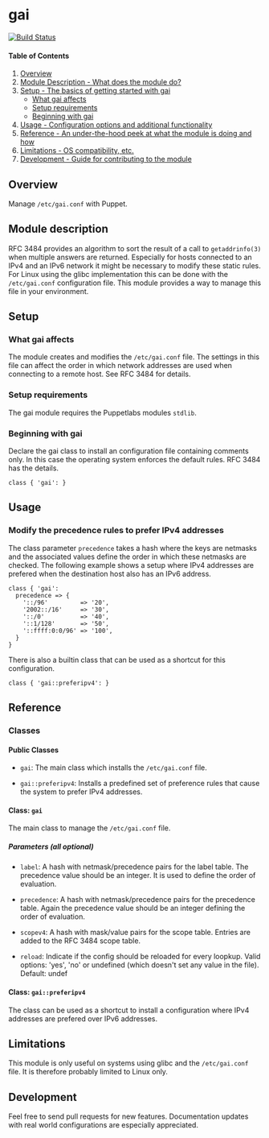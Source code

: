 # gai

[![Build Status](https://travis-ci.org/smoeding/puppet-gai.svg?branch=master)](https://travis-ci.org/smoeding/puppet-gai)

#### Table of Contents

1. [Overview](#overview)
2. [Module Description - What does the module do?](#module-description)
3. [Setup - The basics of getting started with gai](#setup)
	* [What gai affects](#what-gai-affects)
	* [Setup requirements](#setup-requirements)
	* [Beginning with gai](#beginning-with-gai)
4. [Usage - Configuration options and additional functionality](#usage)
5. [Reference - An under-the-hood peek at what the module is doing and how](#reference)
5. [Limitations - OS compatibility, etc.](#limitations)
6. [Development - Guide for contributing to the module](#development)

## Overview

Manage `/etc/gai.conf` with Puppet.

## Module description

RFC 3484 provides an algorithm to sort the result of a call to `getaddrinfo(3)` when multiple answers are returned. Especially for hosts connected to an IPv4 and an IPv6 network it might be necessary to modify these static rules. For Linux using the glibc implementation this can be done with the `/etc/gai.conf` configuration file. This module provides a way to manage this file in your environment.

## Setup

### What gai affects

The module creates and modifies the `/etc/gai.conf` file. The settings in this file can affect the order in which network addresses are used when connecting to a remote host. See RFC 3484 for details.

### Setup requirements

The gai module requires the Puppetlabs modules `stdlib`.

### Beginning with gai

Declare the gai class to install an configuration file containing comments only. In this case the operating system enforces the default rules. RFC 3484 has the details.

```puppet
class { 'gai': }
```

## Usage

### Modify the precedence rules to prefer IPv4 addresses

The class parameter `precedence` takes a hash where the keys are netmasks and the associated values define the order in which these netmasks are checked. The following example shows a setup where IPv4 addresses are prefered when the destination host also has an IPv6 address.

```puppet
class { 'gai':
  precedence => {
	'::/96'         => '20',
	'2002::/16'     => '30',
	'::/0'          => '40',
	'::1/128'       => '50',
	'::ffff:0:0/96' => '100',
  }
}
```

There is also a builtin class that can be used as a shortcut for this configuration.

```puppet
class { 'gai::preferipv4': }
```

## Reference

### Classes

#### Public Classes

* `gai`: The main class which installs the `/etc/gai.conf` file.

* `gai::preferipv4`: Installs a predefined set of preference rules that cause the system to prefer IPv4 addresses.

#### Class: `gai`

The main class to manage the `/etc/gai.conf` file.

##### Parameters (all optional)

* `label`: A hash with netmask/precedence pairs for the label table. The precedence value should be an integer. It is used to define the order of evaluation.

* `precedence`: A hash with netmask/precedence pairs for the precedence table. Again the precedence value should be an integer defining the order of evaluation.

* `scopev4`: A hash with mask/value pairs for the scope table. Entries are added to the RFC 3484 scope table.

* `reload`: Indicate if the config should be reloaded for every loopkup. Valid options: 'yes', 'no' or undefined (which doesn't set any value in the file). Default: undef

#### Class: `gai::preferipv4`

The class can be used as a shortcut to install a configuration where IPv4 addresses are prefered over IPv6 addresses.

## Limitations

This module is only useful on systems using glibc and the `/etc/gai.conf` file. It is therefore probably limited to Linux only.

## Development

Feel free to send pull requests for new features. Documentation updates with real world configurations are especially appreciated.
